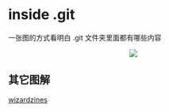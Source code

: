 # inside .git

一张图的方式看明白 .git 文件夹里面都有哪些内容

<div style="text-align:center">
<img src="@/inside-git.png"/>
</div>

## 其它图解

[wizardzines](https://wizardzines.com/comics/)

